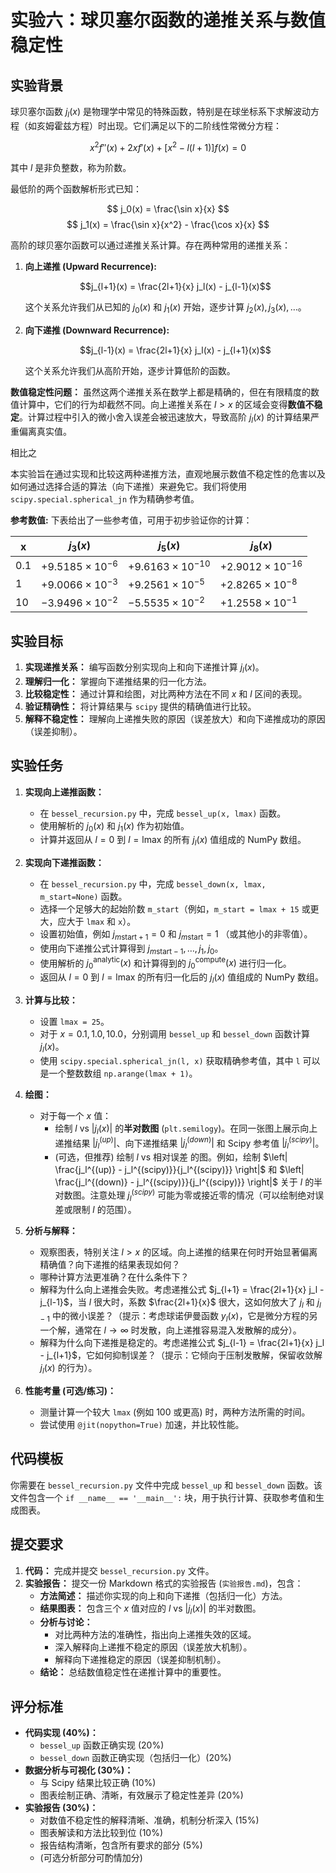# 实验六：球贝塞尔函数的递推关系与数值稳定性

## 实验背景

球贝塞尔函数 $j_l(x)$ 是物理学中常见的特殊函数，特别是在球坐标系下求解波动方程（如亥姆霍兹方程）时出现。它们满足以下的二阶线性常微分方程：

$$ x^2 f''(x) + 2xf'(x) + [x^2 - l(l+1)]f(x) = 0 $$

其中 $l$ 是非负整数，称为阶数。

最低阶的两个函数解析形式已知：

$$ j_0(x) = \frac{\sin x}{x} $$
$$ j_1(x) = \frac{\sin x}{x^2} - \frac{\cos x}{x} $$

高阶的球贝塞尔函数可以通过递推关系计算。存在两种常用的递推关系：

1.  **向上递推 (Upward Recurrence):**

    $$j_{l+1}(x) = \frac{2l+1}{x} j_l(x) - j_{l-1}(x)$$

    这个关系允许我们从已知的 $j_0(x)$ 和 $j_1(x)$ 开始，逐步计算 $j_2(x), j_3(x), \dots$。

2.  **向下递推 (Downward Recurrence):**

    $$j_{l-1}(x) = \frac{2l+1}{x} j_l(x) - j_{l+1}(x)$$

    这个关系允许我们从高阶开始，逐步计算低阶的函数。

**数值稳定性问题：**
虽然这两个递推关系在数学上都是精确的，但在有限精度的数值计算中，它们的行为却截然不同。向上递推关系在 $l > x$ 的区域会变得**数值不稳定**。计算过程中引入的微小舍入误差会被迅速放大，导致高阶 $j_l(x)$ 的计算结果严重偏离真实值。

相比之



本实验旨在通过实现和比较这两种递推方法，直观地展示数值不稳定性的危害以及如何通过选择合适的算法（向下递推）来避免它。我们将使用 `scipy.special.spherical_jn` 作为精确参考值。

**参考数值:**
下表给出了一些参考值，可用于初步验证你的计算：

| x   | $j_3(x)$                      | $j_5(x)$                       | $j_8(x)$                       |
| --- | --------------------------------- | ---------------------------------- | ---------------------------------- |
| 0.1 | $+9.5185 \times 10^{-6}$ | $+9.6163 \times 10^{-10}$ | $+2.9012 \times 10^{-16}$ |
| 1   | $+9.0066 \times 10^{-3}$ | $+9.2561 \times 10^{-5}$  | $+2.8265 \times 10^{-8}$  |
| 10  | $-3.9496 \times 10^{-2}$ | $-5.5535 \times 10^{-2}$  | $+1.2558 \times 10^{-1}$  |

## 实验目标

1.  **实现递推关系：** 编写函数分别实现向上和向下递推计算 $j_l(x)$。
2.  **理解归一化：** 掌握向下递推结果的归一化方法。
3.  **比较稳定性：** 通过计算和绘图，对比两种方法在不同 $x$ 和 $l$ 区间的表现。
4.  **验证精确性：** 将计算结果与 `scipy` 提供的精确值进行比较。
5.  **解释不稳定性：** 理解向上递推失败的原因（误差放大）和向下递推成功的原因（误差抑制）。

## 实验任务

1.  **实现向上递推函数：**
    *   在 `bessel_recursion.py` 中，完成 `bessel_up(x, lmax)` 函数。
    *   使用解析的 $j_0(x)$ 和 $j_1(x)$ 作为初始值。
    *   计算并返回从 $l=0$ 到 $l=\text{lmax}$ 的所有 $j_l(x)$ 值组成的 NumPy 数组。

2.  **实现向下递推函数：**
    *   在 `bessel_recursion.py` 中，完成 `bessel_down(x, lmax, m_start=None)` 函数。
    *   选择一个足够大的起始阶数 `m_start`（例如，`m_start = lmax + 15` 或更大，应大于 `lmax` 和 `x`）。
    *   设置初始值，例如 $j_{m\mathrm{start}+1}=0$ 和 $j_{m\mathrm{start}}=1$ （或其他小的非零值）。
    *   使用向下递推公式计算得到 $j_{m\mathrm{start}-1}, \dots, j_1, j_0$。
    *   使用解析的 $j_0^\mathrm{analytic}(x)$ 和计算得到的 $j_0^\mathrm{compute}(x)$ 进行归一化。
    *   返回从 $l=0$ 到 $l=\text{lmax}$ 的所有归一化后的 $j_l(x)$ 值组成的 NumPy 数组。

3.  **计算与比较：**
    *   设置 `lmax = 25`。
    *   对于 $x = 0.1, 1.0, 10.0$，分别调用 `bessel_up` 和 `bessel_down` 函数计算 $j_l(x)$。
    *   使用 `scipy.special.spherical_jn(l, x)` 获取精确参考值，其中 `l` 可以是一个整数数组 `np.arange(lmax + 1)`。

4.  **绘图：**
    *   对于每一个 $x$ 值：
        *   绘制 $l$ vs $|j_l(x)|$ 的**半对数图** (`plt.semilogy`)。在同一张图上展示向上递推结果 $|j_l^{(up)}|$、向下递推结果 $|j_l^{(down)}|$ 和 Scipy 参考值 $|j_l^{(scipy)}|$。
        *   (可选，但推荐) 绘制 $l$ vs 相对误差 的图。例如，绘制 $\left| \frac{j_l^{(up)} - j_l^{(scipy)}}{j_l^{(scipy)}} \right|$ 和 $\left| \frac{j_l^{(down)} - j_l^{(scipy)}}{j_l^{(scipy)}} \right|$ 关于 $l$ 的半对数图。注意处理 $j_l^{(scipy)}$ 可能为零或接近零的情况（可以绘制绝对误差或限制 $l$ 的范围）。

5.  **分析与解释：**
    *   观察图表，特别关注 $l > x$ 的区域。向上递推的结果在何时开始显著偏离精确值？向下递推的结果表现如何？
    *   哪种计算方法更准确？在什么条件下？
    *   解释为什么向上递推会失败。考虑递推公式 $j_{l+1} = \frac{2l+1}{x} j_l - j_{l-1}$，当 $l$ 很大时，系数 $\frac{2l+1}{x}$ 很大，这如何放大了 $j_l$ 和 $j_{l-1}$ 中的微小误差？（提示：考虑球诺伊曼函数 $y_l(x)$，它是微分方程的另一个解，通常在 $l \to \infty$ 时发散，向上递推容易混入发散解的成分）。
    *   解释为什么向下递推是稳定的。考虑递推公式 $j_{l-1} = \frac{2l+1}{x} j_l - j_{l+1}$，它如何抑制误差？（提示：它倾向于压制发散解，保留收敛解 $j_l(x)$ 的行为）。

6.  **性能考量 (可选/练习)：**
    *   测量计算一个较大 `lmax` (例如 100 或更高) 时，两种方法所需的时间。
    *   尝试使用 `@jit(nopython=True)` 加速，并比较性能。

## 代码模板

你需要在 `bessel_recursion.py` 文件中完成 `bessel_up` 和 `bessel_down` 函数。该文件包含一个 `if __name__ == '__main__':` 块，用于执行计算、获取参考值和生成图表。

## 提交要求

1.  **代码：** 完成并提交 `bessel_recursion.py` 文件。
2.  **实验报告：** 提交一份 Markdown 格式的实验报告 (`实验报告.md`)，包含：
    *   **方法简述：** 描述你实现的向上和向下递推（包括归一化）方法。
    *   **结果图表：** 包含三个 $x$ 值对应的 $l$ vs $|j_l(x)|$ 的半对数图。
    *   **分析与讨论：**
        *   对比两种方法的准确性，指出向上递推失效的区域。
        *   深入解释向上递推不稳定的原因（误差放大机制）。
        *   解释向下递推稳定的原因（误差抑制机制）。
    *   **结论：** 总结数值稳定性在递推计算中的重要性。

## 评分标准

*   **代码实现 (40%)：**
    *   `bessel_up` 函数正确实现 (20%)
    *   `bessel_down` 函数正确实现（包括归一化）(20%)
*   **数据分析与可视化 (30%)：**
    *   与 Scipy 结果比较正确 (10%)
    *   图表绘制正确、清晰，有效展示了稳定性差异 (20%)
*   **实验报告 (30%)：**
    *   对数值不稳定性的解释清晰、准确，机制分析深入 (15%)
    *   图表解读和方法比较到位 (10%)
    *   报告结构清晰，包含所有要求的部分 (5%)
    *   (可选分析部分可酌情加分)